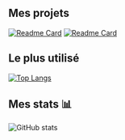 ## Mes projets

[![Readme Card](https://github-readme-stats.vercel.app/api/pin/?username=ErosPhil&repo=Atlantik&show_icons=true&theme=radical)](https://github.com/ErosPhil/Atlantik.git)
[![Readme Card](https://github-readme-stats.vercel.app/api/pin/?username=ErosPhil&repo=CIAtlantik&show_icons=true&theme=radical)](https://github.com/DevLogsan/WindowsFormsProjectAtlantik)

## Le plus utilisé

[![Top Langs](https://github-readme-stats.vercel.app/api/top-langs/?username=ErosPhil&langs_count=8&theme=radical)](https://github.com/ErosPhil/README.md)

## Mes stats 📊

![GitHub stats](https://github-readme-stats.vercel.app/api?username=ErosPhil&show_icons=true&theme=radical)
